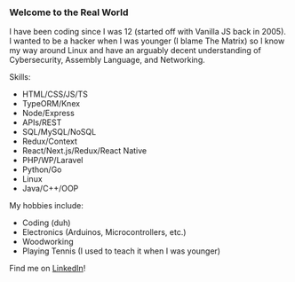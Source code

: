  ### Welcome to the Real World

I have been coding since I was 12 (started off with Vanilla JS back in 2005).
I wanted to be a hacker when I was younger (I blame The Matrix) so I know my way around Linux and have an arguably decent understanding of Cybersecurity, Assembly Language, and Networking.

Skills:
- HTML/CSS/JS/TS
- TypeORM/Knex
- Node/Express
- APIs/REST
- SQL/MySQL/NoSQL
- Redux/Context
- React/Next.js/Redux/React Native
- PHP/WP/Laravel
- Python/Go
- Linux
- Java/C++/OOP

My hobbies include:
- Coding (duh)
- Electronics (Arduinos, Microcontrollers, etc.)
- Woodworking
- Playing Tennis (I used to teach it when I was younger)

Find me on [LinkedIn](https://www.linkedin.com/in/amado-guerrero/)!
